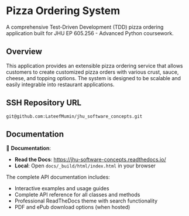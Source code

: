 # Pizza Ordering System

A comprehensive Test-Driven Development (TDD) pizza ordering application built for JHU EP 605.256 - Advanced Python coursework.

## Overview

This application provides an extensible pizza ordering service that allows customers to create customized pizza orders with various crust, sauce, cheese, and topping options. The system is designed to be scalable and easily integrable into restaurant applications.

## SSH Repository URL

```
git@github.com:LateefMumin/jhu_software_concepts.git
```

## Documentation

📖 **Documentation**:
- **Read the Docs**: https://jhu-software-concepts.readthedocs.io/
- **Local**: Open `docs/_build/html/index.html` in your browser

The complete API documentation includes:
- Interactive examples and usage guides
- Complete API reference for all classes and methods
- Professional ReadTheDocs theme with search functionality
- PDF and ePub download options (when hosted)

